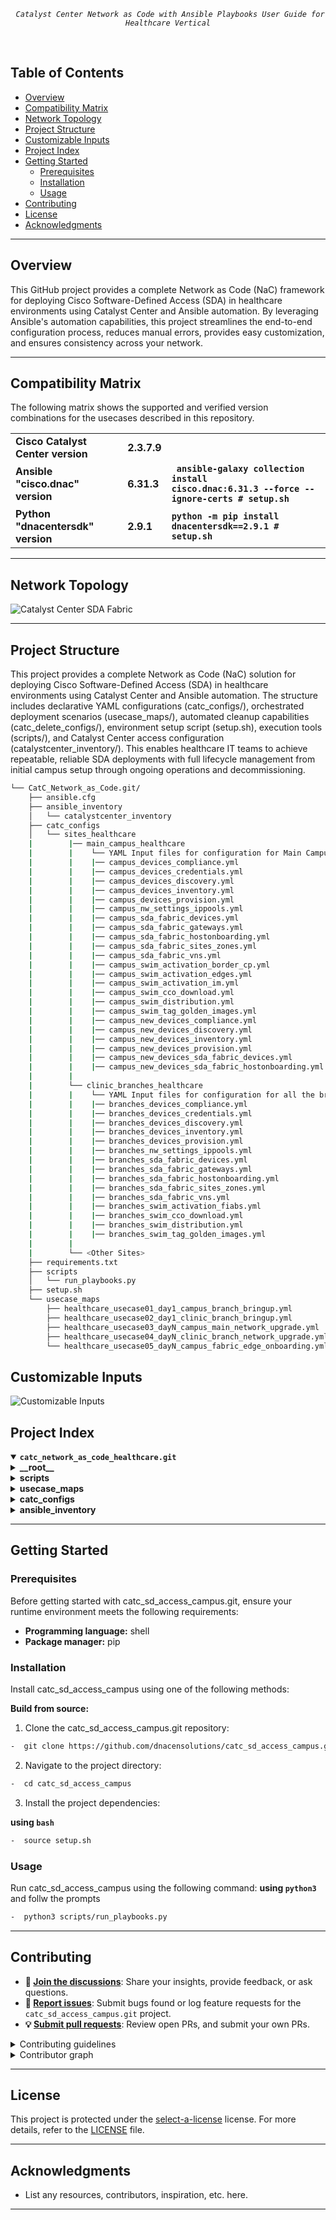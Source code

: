 <p align="center">
	<em><code> Catalyst Center Network as Code with Ansible Playbooks User Guide for Healthcare Vertical</code></em>
</p>
<p align="center">
	<!-- default option, no dependency badges. -->
</p>
<br>

##  Table of Contents

- [Overview](#overview)
- [Compatibility Matrix](#compatibility-matrix)
- [Network Topology](#network-topology)  
- [Project Structure](#project-structure)
- [Customizable Inputs](#customizable-inputs)
- [Project Index](#project-index)
- [Getting Started](#getting-started)
  - [Prerequisites](#prerequisites)
  - [Installation](#installation)
  - [Usage](#usage)
- [Contributing](#contributing)
- [License](#license)
- [Acknowledgments](#acknowledgments)

---
## Overview
This GitHub project provides a complete Network as Code (NaC) framework for deploying Cisco Software-Defined Access (SDA) in healthcare environments using Catalyst Center and Ansible automation.
By leveraging Ansible's automation capabilities, this project streamlines the end-to-end configuration process, reduces manual errors, provides easy customization, and ensures consistency across your network.

---
## Compatibility Matrix
The following matrix shows the supported and verified version combinations for the usecases described in this repository.
			<table>
			<tr>
				<td><b>Cisco Catalyst Center version	</b></td>
				<td><b>2.3.7.9</b></td>
			</tr>
			<tr>
				<td><b>Ansible "cisco.dnac" version</b></td>
				<td><b>6.31.3</b></td>
				<td><b><code> ansible-galaxy collection install cisco.dnac:6.31.3 --force --ignore-certs # setup.sh </code></b></td>
			</tr>
			<tr>
				<td><b>Python "dnacentersdk" version </b></td>
				<td><b>2.9.1</b></td>
				<td><b><code>python -m pip install dnacentersdk==2.9.1 # setup.sh </code></b></td>
			</tr>
			</table>

---
## Network Topology
![Catalyst Center SDA Fabric](images_healthcare_sda/Catc_Healthcare_SDA_Topology.jpg)

---
## Project Structure
This project provides a complete Network as Code (NaC) solution for deploying Cisco Software-Defined Access (SDA) in healthcare environments using Catalyst Center and Ansible automation. The structure includes declarative YAML configurations (catc_configs/), orchestrated deployment scenarios (usecase_maps/), automated cleanup capabilities (catc_delete_configs/), environment setup script (setup.sh), execution tools (scripts/), and Catalyst Center access configuration (catalystcenter_inventory/). This enables healthcare IT teams to achieve repeatable, reliable SDA deployments with full lifecycle management from initial campus setup through ongoing operations and decommissioning.

```sh
└── CatC_Network_as_Code.git/
    ├── ansible.cfg
    ├── ansible_inventory
    │   └── catalystcenter_inventory
    ├── catc_configs
    │   └── sites_healthcare
    |        |── main_campus_healthcare
    |        |    └── YAML Input files for configuration for Main Campus Site
    |        |    |── campus_devices_compliance.yml
    |        |    |── campus_devices_credentials.yml
    |        |    |── campus_devices_discovery.yml
    |        |    |── campus_devices_inventory.yml
    |        |    |── campus_devices_provision.yml
    |        |    |── campus_nw_settings_ippools.yml
    |        |    |── campus_sda_fabric_devices.yml
    |        |    |── campus_sda_fabric_gateways.yml
    |        |    |── campus_sda_fabric_hostonboarding.yml
    |        |    |── campus_sda_fabric_sites_zones.yml
    |        |    |── campus_sda_fabric_vns.yml
    |        |    |── campus_swim_activation_border_cp.yml
    |        |    |── campus_swim_activation_edges.yml
    |        |    |── campus_swim_activation_im.yml
    |        |    |── campus_swim_cco_download.yml
    |        |    |── campus_swim_distribution.yml
    |        |    |── campus_swim_tag_golden_images.yml
    |        |    |── campus_new_devices_compliance.yml
    |        |    |── campus_new_devices_discovery.yml
    |        |    |── campus_new_devices_inventory.yml
    |        |    |── campus_new_devices_provision.yml
    |        |    |── campus_new_devices_sda_fabric_devices.yml
    |        |    |── campus_new_devices_sda_fabric_hostonboarding.yml
    |        |    
    |        └── clinic_branches_healthcare
    |        |    └── YAML Input files for configuration for all the brnaches sites 
    |        |    |── branches_devices_compliance.yml
    |        |    |── branches_devices_credentials.yml
    |        |    |── branches_devices_discovery.yml
    |        |    |── branches_devices_inventory.yml
    |        |    |── branches_devices_provision.yml
    |        |    |── branches_nw_settings_ippools.yml
    |        |    |── branches_sda_fabric_devices.yml
    |        |    |── branches_sda_fabric_gateways.yml
    |        |    |── branches_sda_fabric_hostonboarding.yml
    |        |    |── branches_sda_fabric_sites_zones.yml
    |        |    |── branches_sda_fabric_vns.yml
    |        |    |── branches_swim_activation_fiabs.yml
    |        |    |── branches_swim_cco_download.yml
    |        |    |── branches_swim_distribution.yml
    |        |    |── branches_swim_tag_golden_images.yml
    |        |    
    |        └── <Other Sites> 
    ├── requirements.txt
    ├── scripts
    │   └── run_playbooks.py
    ├── setup.sh
    └── usecase_maps
        ├── healthcare_usecase01_day1_campus_branch_bringup.yml
        ├── healthcare_usecase02_day1_clinic_branch_bringup.yml
        ├── healthcare_usecase03_dayN_campus_main_network_upgrade.yml
        ├── healthcare_usecase04_dayN_clinic_branch_network_upgrade.yml
        └── healthcare_usecase05_dayN_campus_fabric_edge_onboarding.yml
```
## Customizable Inputs
![Customizable Inputs](images_healthcare_sda/guideline.jpg)

## Project Index
<details open>
	<summary><b><code>catc_network_as_code_healthcare.git</code></b></summary>
	<details> <!-- __root__ submodule -->
		<summary><b>__root__</b></summary>
		<blockquote>
			<table>
			<tr>
				<td><b><a href='https://bitbucket-eng-sjc1.cisco.com/bitbucket/users/yubsong/repos/sol_networkac/browse/nac_healthcare_sda/NaC_1_0_Healthcare_SDA/setup.sh'>setup.sh</a></b></td>
				<td><code>-  Setup script to create your python environment and install catalyst center python sdk (dnacentersdk) and ansible collection (cisco.dnac)</code></td>
			</tr>
			<tr>
				<td><b><a href='https://bitbucket-eng-sjc1.cisco.com/bitbucket/users/yubsong/repos/sol_networkac/browse/nac_healthcare_sda/NaC_1_0_Healthcare_SDA/requirements.txt'>requirements.txt</a></b></td>
				<td><code>-  This file contains the required python modules. this file is used by setup.sh script</code></td>
			</tr>
			</table>
		</blockquote>
	</details>
	<details> <!-- scripts submodule -->
		<summary><b>scripts</b></summary>
		<blockquote>
			<table>
			<tr>
				<td><b><a href='https://bitbucket-eng-sjc1.cisco.com/bitbucket/users/yubsong/repos/sol_networkac/browse/nac_healthcare_sda/NaC_1_0_Healthcare_SDA/scripts/run_playbooks.py'>run_playbooks.py</a></b></td>
				<td><code>-  This python tool is to run the ansible playbooks with inputs files preprogrammed in the usecase_maps files. the tool lets you choose option to validate the input, execute the playbook or do both. further it gives option for user to run the catalyst center configuration use cases individually, or in a sub-group of use case, or all the use case in the order specified in the input file selected from usecase_maps directory.</code></td>
			</tr>
			</table>
		</blockquote>
	</details>
	<details> <!-- usecase_maps submodule -->
		<summary><b>usecase_maps </b></summary>
		<blockquote>
			<table>
			<tr>
			    <td><b><a href='https://bitbucket-eng-sjc1.cisco.com/bitbucket/users/yubsong/repos/sol_networkac/browse/nac_healthcare_sda/NaC_1_0_Healthcare_SDA/usecase_maps/healthcare_usecase01_day1_campus_branch_bringup.yml'>healthcare_usecase01_day1_campus_branch_bringup.yml</a></b><br><br>
				 <img src="images_healthcare_sda/Campus_small.jpg" style="width: 40px; height: auto;">
				</td>
			<td><br><br><code> -  This yaml usecase deploys a large main campus fabric with below scale : <br> 
				 - 2 co-located border/cps, 100 fabric edges; <br> 
				 - 64 virtual networks, 256 ip pools; <br>
				 - onboard all 150 ports on a 3-member-stack fabric edge <br>
                This usecase consists of 9 operations in below sequence :<br><br>
                #step1: campus site devices discovery <br>
                #step2: campus site create sda fabric sites fabric zones<br>
                #step3: campus site reserve ip address pools <br>
                #step4: campus site assign virtual networks to fabric <br>
                #step5: campus site assign l2 and l3 gateways to fabric <br>
                #step6: campus site assign devices inventory properties <br>
                #step7: campus site assign and provision devices<br>
                #step8: campus site add devices to fabric site as boder, cp and edge nodes <br>
                #step9: campus site enable host onboarding in fabric edge devices <br><br></code></td>
			</tr>
			<tr>
				<td><b><a href='https://bitbucket-eng-sjc1.cisco.com/bitbucket/users/yubsong/repos/sol_networkac/browse/nac_healthcare_sda/NaC_1_0_Healthcare_SDA/usecase_maps/healthcare_usecase02_day1_clinic_branch_bringup.yml'>healthcare_usecase02_day1_clinic_branch_bringup.yml</a></b><br><br>
				 <img src="images_healthcare_sda/Branch_small.jpg" style="width: 40px; height: auto;">
				</td>
                <td><br><br><code>-  This yaml usecase deploys 50 remote branch fiab sites, each with ip transit and sda transit enabled. <br>
                This usecase consists of 8 operations in below sequence :<br><br>
                #step1: branch sites devices discovery <br>
                #step2: branch sites create sda fabric sites <br>
                #step3: branch sites reserve ip address pools <br>
                #step4: branch sites assign virtual networks to fabric <br>
                #step5: branch sites assign l2 and l3 gateways to fabric <br>
                #step6: branch sites assign devices inventory properties<br>
                #step7: branch sites assign and provision devices <br>
                #step8: branch sites add devices to fabric site as fiab (border|cp|edge) with ip transit and sda transit <br><br></code></td>
			</tr>
			<tr>
				<td><b><a href='https://bitbucket-eng-sjc1.cisco.com/bitbucket/users/yubsong/repos/sol_networkac/browse/nac_healthcare_sda/NaC_1_0_Healthcare_SDA/usecase_maps/healthcare_usecase03_dayN_campus_main_network_upgrade.yml'>healthcare_usecase03_dayn_campus_main_network_upgrade.yml</a></b></td>
                <td><code>-  This yaml usecase performs network upgrade at main campus site: <br>
				- 2 co-located border/cps;<br>
				- 1 intermediate node; <br>
				- 10 fabric edges <br>
                This usecase consists of 7 operations in below sequence :<br><br>
                #step1: swim upgrade the devices on sites - cco download<br>
                #step2: swim upgrade the devices on sites - tagging golden images<br>
                #step3: swim upgrade the devices on sites - image distribution<br>
                #step4: swim upgrade the devices on sites - image activation on edge nodes<br>
                #step5: swim upgrade the devices on sites - image activation on intermedia-nodes<br>
                #step6: swim upgrade the devices on sites - image activation on border-cp-nodes<br>
                #step7: post swim network devices compliance check<br><br></code></td>
			</tr>
			<tr>
				<td><b><a href='https://bitbucket-eng-sjc1.cisco.com/bitbucket/users/yubsong/repos/sol_networkac/browse/nac_healthcare_sda/NaC_1_0_Healthcare_SDA/usecase_maps/healthcare_usecase04_dayN_clinic_branch_network_upgrade.yml'>healthcare_usecase04_dayn_clinic_branch_network_upgrade.ym</a></b></td>
                <td><code>-  This yaml usecase performs network ugrade at 5 remote branches, each with fiab.<br>
                This usecase consists of 5 operations in below sequence : <br><br>
                #step1: swim upgrade the devices on sites - cco download<br>
                #step2: swim upgrade the devices on sites - tagging golden images<br>
                #step3: swim upgrade the devices on sites - image distribution<br>
                #step4: swim upgrade the devices on sites - image activation on fiab nodes<br>
                #step5: post swim network devices compliance check <br><br></code></td>
			</tr>
			<tr>
				<td><b><a href='https://bitbucket-eng-sjc1.cisco.com/bitbucket/users/yubsong/repos/sol_networkac/browse/nac_healthcare_sda/NaC_1_0_Healthcare_SDA/usecase_maps/healthcare_usecase05_dayN_campus_fabric_edge_onboarding.yml'>healthcare_usecase05_dayn_campus_fabric_edge_onboarding.yml</a></b></td>
                <td><code>-  This yaml usecase performs network expansion via onboarding a new fabric edge and onboarding all ports on this edge device for wired and wireless applications. <br>
                This usecase consists of 6 operations in below sequence:<br><br>
                #step1 : discover new devices for the site<br>
                #step2 : assign new devices inventory properties<br>
                #step3 : assign new devices to sites and provision new devices on sites<br>
                #step4 : add new devices to fabric as edge(s) <br>
                #step5 : manage host port onboarding on new edge devices<br>
                #step6 : check network compliance on new devices <br><br></code></td>
			</tr>
			</table>
		</blockquote>
	</details>
	<details> <!-- catc_configs submodule -->
		<summary><b>catc_configs</b></summary>
		<blockquote>
			<details>
				<summary><b>sites</b></summary>
				<blockquote>
					<details>
						<summary><b>main_campus_healthcare</b></summary>
						<blockquote>
							<table>
							<tr>
								<td><b><a href='https://bitbucket-eng-sjc1.cisco.com/bitbucket/users/yubsong/repos/sol_networkac/browse/nac_healthcare_sda/NaC_1_0_Healthcare_SDA/catc_configs/sites_healthcare/main_campus_healthcare/campus_devices_discovery.yml'> campus_devices_discovery.yml </a></b></td>
								<td>
								<code>- This file contains configurations required to discover network devices and add them to the inventory.</code><br> 
								<code>- This example discovers devices via ip address range(s) </code><br> 
								<code>- Related playbook <a href='https://github.com/cisco-en-programmability/catalyst-center-ansible-iac/blob/main/workflows/device_discovery/readme.md'>device_discovery_playbook</a></code>
								</td>
							</tr>
							<tr>
								<td><b><a href='https://bitbucket-eng-sjc1.cisco.com/bitbucket/users/yubsong/repos/sol_networkac/browse/nac_healthcare_sda/NaC_1_0_Healthcare_SDA/catc_configs/sites_healthcare/main_campus_healthcare/campus_sda_fabric_sites_zones.yml'>campus_sda_fabric_sites_zones.yml</a></b></td>
								<td>
								<code>- This file contains configuration required to create fabric sites. </code><br> 
								<code>- This example create a single fabric site. </code><br>
								<code>- Related playbook <a href='https://github.com/cisco-en-programmability/catalyst-center-ansible-iac/blob/main/workflows/sda_fabric_sites_zones/readme.md'>sda_fabric_sites_zones_playbook</a></code>
								</td>
							</tr>
							<tr>
								<td><b><a href='https://bitbucket-eng-sjc1.cisco.com/bitbucket/users/yubsong/repos/sol_networkac/browse/nac_healthcare_sda/NaC_1_0_Healthcare_SDA/catc_configs/sites_healthcare/main_campus_healthcare/campus_nw_settings_ippools.yml'>campus_nw_settings_ippools.yml</a></b></td>
								<td>
									<code>- This file contains configurations required to design and reserve the IP pools for the site.</code><br>
									<code>- This example reserves 256 IP pools for the campus site.</code><br>
									<code>- Related playbook <a href='https://github.com/cisco-en-programmability/catalyst-center-ansible-iac/blob/main/workflows/network_settings/readme.md'>network_settings_playbook</a></code>
								</td>
							</tr>
							<tr>
								<td><b><a href='https://bitbucket-eng-sjc1.cisco.com/bitbucket/users/yubsong/repos/sol_networkac/browse/nac_healthcare_sda/NaC_1_0_Healthcare_SDA/catc_configs/sites_healthcare/main_campus_healthcare/campus_sda_fabric_vns.yml'>campus_sda_fabric_vns.yml</a></b></td>
								<td>
									<code>- This file contains configurations required to assign VNs (virtual networks) to fabric sites.</code><br>
									<code>- This example assigns a total of 64 VNs to a single fabric.</code><br><br>
									<code>⚠️ Scale consideration:</code><br>
									<code>- Catalyst Center 2.3.7.9 R-API for adding VNs supports max 20 VNs per payload. For more than 20, construct YAML in blocks (each block &lt;=20 VNs).</code><br><br>
									<code>✏️ Example YAML (add 40 VNs to a fabric):</code><br>
									<code>sda_fabric_virtual_networks_details:</code><br>
									<code># add first 20 VNs</code><br>
									<code>- virtual_networks:</code><br>
									<code>&emsp;- vn_name: "scale_vn_1"</code><br>
									<code>&emsp;&emsp;fabric_site_locations:</code><br>
									<code>&emsp;&emsp;...</code><br>
									<code>&emsp;- vn_name: "scale_vn_20"</code><br>
									<code>&emsp;&emsp;fabric_site_locations:</code><br>
									<code># add next 20 VNs</code><br>
									<code>- virtual_networks:</code><br>
									<code>&emsp;- vn_name: "scale_vn_21"</code><br>
									<code>&emsp;&emsp;fabric_site_locations:</code><br>
									<code>&emsp;&emsp;...</code><br>
									<code>&emsp;- vn_name: "scale_vn_40"</code><br>
									<code>&emsp;&emsp;fabric_site_locations:</code><br><br>
									<code>- Related playbook <a href='https://github.com/cisco-en-programmability/catalyst-center-ansible-iac/blob/main/workflows/sda_virtual_networks_l2_l3_gateways/readme.md'>sda_virtual_networks_l2_l3_gateways_playbook</a></code>
								</td>
							</tr>
							<tr>
								<td><b><a href='https://bitbucket-eng-sjc1.cisco.com/bitbucket/users/yubsong/repos/sol_networkac/browse/nac_healthcare_sda/NaC_1_0_Healthcare_SDA/catc_configs/sites_healthcare/main_campus_healthcare/campus_sda_fabric_gateways.yml'>campus_sda_fabric_gateways.yml</a></b></td>
								<td>
									<code>- This file contains configurations required to assign L2 and L3 (anycast) gateways to fabric sites.</code><br>
									<code>- This example assigns a total of 256 L3 anycast gateways (4 gateways per VN × 64 VNs).</code><br><br>
									<code>⚠️ Scale consideration:</code><br>
									<code>- Catalyst Center 2.3.7.9 R-API for adding gateways supports max 20 gateways per payload. For more than 20, construct YAML in blocks (each block &lt;=20 gateways).</code><br><br>
									<code>✏️ Example YAML (add 40 gateways to a fabric):</code><br>
									<code>sda_fabric_virtual_networks_details:</code><br>
									<code># add first 20 gateways</code><br>
									<code>- anycast_gateways:</code><br>
									<code>&emsp;- vn_name: "any_vn"</code><br>
									<code>&emsp;&emsp;fabric_site_locations:</code><br>
									<code>&emsp;&emsp;ip_pool_name: "scale_pool_1"</code><br>
									<code>&emsp;&emsp;...</code><br>
									<code>&emsp;- vn_name: "any_vn"</code><br>
									<code>&emsp;&emsp;fabric_site_locations:</code><br>
									<code>&emsp;&emsp;ip_pool_name: "scale_pool_20"</code><br>
									<code># add next 20 gateways</code><br>
									<code>- anycast_gateways:</code><br>
									<code>&emsp;- vn_name: "any_vn"</code><br>
									<code>&emsp;&emsp;fabric_site_locations:</code><br>
									<code>&emsp;&emsp;ip_pool_name: "scale_pool_21"</code><br>
									<code>&emsp;&emsp;...</code><br>
									<code>&emsp;- vn_name: "any_vn"</code><br>
									<code>&emsp;&emsp;fabric_site_locations:</code><br>
									<code>&emsp;&emsp;ip_pool_name: "scale_pool_40"</code><br><br>
									<code>- Related playbook <a href='https://github.com/cisco-en-programmability/catalyst-center-ansible-iac/blob/main/workflows/sda_virtual_networks_l2_l3_gateways/readme.md'>sda_virtual_networks_l2_l3_gateways_playbook</a></code>
								</td>
							</tr>
							<tr>
								<td><b><a href='https://bitbucket-eng-sjc1.cisco.com/bitbucket/users/yubsong/repos/sol_networkac/browse/nac_healthcare_sda/NaC_1_0_Healthcare_SDA/catc_configs/sites_healthcare/main_campus_healthcare/campus_devices_inventory.yml'>campus_devices_inventory.yml</a></b></td>
								<td>
									<code>- This file contains configurations for inventory operations: add, assign to site, provision, update, resync, role change, delete.</code><br>
									<code>- This example assigns roles (access, distribution, core, border) to all devices.</code><br>
									<code>- Related playbook <a href='https://github.com/cisco-en-programmability/catalyst-center-ansible-iac/blob/main/workflows/inventory/readme.md'>inventory_playbook</a></code>
								</td>
							</tr>
							<tr>
								<td><b><a href='https://bitbucket-eng-sjc1.cisco.com/bitbucket/users/yubsong/repos/sol_networkac/browse/nac_healthcare_sda/NaC_1_0_Healthcare_SDA/catc_configs/sites_healthcare/main_campus_healthcare/campus_devices_provision.yml'>campus_devices_provision.yml</a></b></td>
								<td>
									<code>- This file contains configurations for provisioning operations (assign, provision, reprovision, unprovision).</code><br>
									<code>- This example assigns devices to the site and provisions them.</code><br>
									<code>- Related playbook <a href='https://github.com/cisco-en-programmability/catalyst-center-ansible-iac/blob/main/workflows/provision/readme.md'>provision_playbook</a></code>
								</td>
							</tr>
							<tr>
								<td><b><a href='https://bitbucket-eng-sjc1.cisco.com/bitbucket/users/yubsong/repos/sol_networkac/browse/nac_healthcare_sda/NaC_1_0_Healthcare_SDA/catc_configs/sites_healthcare/main_campus_healthcare/campus_sda_fabric_devices.yml'>campus_sda_fabric_devices.yml</a></b></td>
								<td>
									<code>- This file contains configurations for fabric device roles (control plane, border, edge, wireless controller) and border L2/L3 handoff settings.</code><br>
									<code>- This example assigns 2 border/CP nodes and 100 edge nodes in a single fabric site.</code><br><br>
									<code>⚠️ Performance consideration:</code><br>
									<code>- When multiple fabric sites exist, place all devices for the same fabric into a single list to generate one fabric task, reducing orchestration overhead.</code><br>
									<code>✏️ Example (2 fabric sites):</code><br>
									<code>fabric_devices_details:</code><br>
									<code>- fabric_devices:</code><br>
									<code>&emsp;fabric_name: "scale_fabric_1"</code><br>
									<code>&emsp;device_config:</code><br>
									<code>&emsp;&emsp;- device_ip: ip_1</code><br>
									<code>&emsp;&emsp;&emsp;device_roles: [control_plane_node, border_node]</code><br>
									<code>&emsp;&emsp;- device_ip: ip_2</code><br>
									<code>&emsp;&emsp;&emsp;device_roles: [edge_node]</code><br>
									<code>&emsp;&emsp;...</code><br>
									<code>- fabric_devices:</code><br>
									<code>&emsp;fabric_name: "scale_fabric_2"</code><br>
									<code>&emsp;device_config:</code><br>
									<code>&emsp;&emsp;- device_ip: ip_a</code><br>
									<code>&emsp;&emsp;&emsp;device_roles: [control_plane_node, border_node]</code><br>
									<code>&emsp;&emsp;- device_ip: ip_b</code><br>
									<code>&emsp;&emsp;&emsp;device_roles: [edge_node]</code><br><br>
									<code>⚠️ Dependency consideration:</code><br>
									<code>- If a fabric site has zones, create/control-plane/border devices at the site level before adding devices under zones.</code><br>
									<code>✏️ Example (site + child zone):</code><br>
									<code>fabric_devices_details:</code><br>
									<code>- fabric_devices:</code><br>
									<code>&emsp;fabric_name: "fabric_site"</code><br>
									<code>&emsp;device_config:</code><br>
									<code>&emsp;&emsp;- device_ip: ip_cp_border</code><br>
									<code>&emsp;&emsp;&emsp;device_roles: [control_plane_node, border_node]</code><br>
									<code>&emsp;&emsp;- device_ip: ip_edge_1</code><br>
									<code>&emsp;&emsp;&emsp;device_roles: [edge_node]</code><br>
									<code>- fabric_devices:</code><br>
									<code>&emsp;fabric_name: "fabric_zone"</code><br>
									<code>&emsp;device_config:</code><br>
									<code>&emsp;&emsp;- device_ip: ip_zone_edge_1</code><br>
									<code>&emsp;&emsp;&emsp;device_roles: [edge_node]</code><br><br>
									<code>⚠️ Scale consideration:</code><br>
									<code>- Catalyst Center 2.3.7.9 R-API max: 50 devices per payload per fabric. The playbook auto-batches beyond 50 while you can still list all devices together.</code><br>
									<code>✏️ Example (100 devices single fabric):</code><br>
									<code>fabric_devices_details:</code><br>
									<code>- fabric_devices:</code><br>
									<code>&emsp;fabric_name: "big_fabric_site"</code><br>
									<code>&emsp;device_config:</code><br>
									<code>&emsp;&emsp;- device_ip: ip_1</code><br>
									<code>&emsp;&emsp;&emsp;device_roles: [control_plane_node, border_node]</code><br>
									<code>&emsp;&emsp;- device_ip: ip_2</code><br>
									<code>&emsp;&emsp;&emsp;device_roles: [edge_node]</code><br>
									<code>&emsp;&emsp;...</code><br>
									<code>&emsp;&emsp;- device_ip: ip_100</code><br>
									<code>&emsp;&emsp;&emsp;device_roles: [edge_node]</code><br>
									<code>- Related playbook <a href='https://github.com/cisco-en-programmability/catalyst-center-ansible-iac/blob/main/workflows/sda_fabric_device_roles/readme.md'>sda_fabric_device_roles_playbook</a></code>
								</td>
							</tr>
							<tr>
								<td><b><a href='https://bitbucket-eng-sjc1.cisco.com/bitbucket/users/yubsong/repos/sol_networkac/browse/nac_healthcare_sda/NaC_1_0_Healthcare_SDA/catc_configs/sites_healthcare/main_campus_healthcare/campus_sda_fabric_hostonboarding.yml'>campus_sda_fabric_hostonboarding.yml</a></b></td>
								<td>
									<code>- This file contains configurations for host (port) onboarding: add/update/delete port assignments and port channels.</code><br>
									<code>- This example onboards 150+ ports on a 3-member stack edge.</code><br>
									<code>⚠️ Scale: API supports max 400 ports per payload; split large sets into blocks.</code><br>
									<code>- Related playbook <a href='https://github.com/cisco-en-programmability/catalyst-center-ansible-iac/blob/main/workflows/sda_hostonboarding/readme.md'>sda_hostonboarding_playbook</a></code>
								</td>
							</tr>
							<tr>
								<td><b><a href='https://bitbucket-eng-sjc1.cisco.com/bitbucket/users/yubsong/repos/sol_networkac/browse/nac_healthcare_sda/NaC_1_0_Healthcare_SDA/catc_configs/sites_healthcare/main_campus_healthcare/campus_swim_cco_download.yml'>campus_swim_cco_download.yml</a></b></td>
								<td>
									<code>- This file contains configurations for image lifecycle: CCO download, tagging, distribution, activation.</code><br>
									<code>- This example downloads Catalyst images from CCO into the repository.</code><br>
									<code>- Related playbook <a href='https://github.com/cisco-en-programmability/catalyst-center-ansible-iac/blob/main/workflows/swim/readme.md'>swim_playbook</a></code>
								</td>
							</tr>
							<tr>
								<td><b><a href='https://bitbucket-eng-sjc1.cisco.com/bitbucket/users/yubsong/repos/sol_networkac/browse/nac_healthcare_sda/NaC_1_0_Healthcare_SDA/catc_configs/sites_healthcare/main_campus_healthcare/campus_swim_tag_golden_images.yml'>campus_swim_tag_golden_images.yml</a></b></td>
								<td>
									<code>- This file contains configurations for golden image tagging and management.</code><br>
									<code>- This example tags golden images for target devices.</code><br>
									<code>- Related playbook <a href='https://github.com/cisco-en-programmability/catalyst-center-ansible-iac/blob/main/workflows/swim/readme.md'>swim_playbook</a></code>
								</td>
							</tr>
							<tr>
								<td><b><a href='https://bitbucket-eng-sjc1.cisco.com/bitbucket/users/yubsong/repos/sol_networkac/browse/nac_healthcare_sda/NaC_1_0_Healthcare_SDA/catc_configs/sites_healthcare/main_campus_healthcare/campus_swim_distribution.yml'>campus_swim_distribution.yml</a></b></td>
								<td>
									<code>- This file contains configurations for image distribution to devices.</code><br>
									<code>- This example distributes staged images to targets.</code><br>
									<code>- Related playbook <a href='https://github.com/cisco-en-programmability/catalyst-center-ansible-iac/blob/main/workflows/swim/readme.md'>swim_playbook</a></code>
								</td>
							</tr>
							<tr>
								<td><b><a href='https://bitbucket-eng-sjc1.cisco.com/bitbucket/users/yubsong/repos/sol_networkac/browse/nac_healthcare_sda/NaC_1_0_Healthcare_SDA/catc_configs/sites_healthcare/main_campus_healthcare/campus_swim_activation_edges.yml'>campus_swim_activation_edges.yml</a></b></td>
								<td>
									<code>- This file contains configurations for image activation on edge devices.</code><br>
									<code>- This example activates images on edge nodes.</code><br>
									<code>- Related playbook <a href='https://github.com/cisco-en-programmability/catalyst-center-ansible-iac/blob/main/workflows/swim/readme.md'>swim_playbook</a></code>
								</td>
							</tr>
							<tr>
								<td><b><a href='https://bitbucket-eng-sjc1.cisco.com/bitbucket/users/yubsong/repos/sol_networkac/browse/nac_healthcare_sda/NaC_1_0_Healthcare_SDA/catc_configs/sites_healthcare/main_campus_healthcare/campus_swim_activation_im.yml'>campus_swim_activation_im.yml</a></b></td>
								<td>
									<code>- This file contains configurations for image activation on intermediate devices.</code><br>
									<code>- This example activates images on intermediate nodes.</code><br>
									<code>- Related playbook <a href='https://github.com/cisco-en-programmability/catalyst-center-ansible-iac/blob/main/workflows/swim/readme.md'>swim_playbook</a></code>
								</td>
							</tr>
							<tr>
								<td><b><a href='https://bitbucket-eng-sjc1.cisco.com/bitbucket/users/yubsong/repos/sol_networkac/browse/nac_healthcare_sda/NaC_1_0_Healthcare_SDA/catc_configs/sites_healthcare/main_campus_healthcare/campus_swim_activation_border_cp.yml'>campus_swim_activation_border_cp.yml</a></b></td>
								<td>
									<code>- This file contains configurations for image activation on border and control-plane devices.</code><br>
									<code>- This example activates images on border/CP nodes.</code><br>
									<code>- Related playbook <a href='https://github.com/cisco-en-programmability/catalyst-center-ansible-iac/blob/main/workflows/swim/readme.md'>swim_playbook</a></code>
								</td>
							</tr>
							<tr>
								<td><b><a href='https://bitbucket-eng-sjc1.cisco.com/bitbucket/users/yubsong/repos/sol_networkac/browse/nac_healthcare_sda/NaC_1_0_Healthcare_SDA/catc_configs/sites_healthcare/main_campus_healthcare/campus_devices_compliance.yml'>campus_devices_compliance.yml</a></b></td>
								<td>
									<code>- This file contains configurations for device compliance assessment.</code><br>
									<code>- This example runs compliance checks on multiple fabric devices.</code><br>
									<code>- Related playbook <a href='https://github.com/cisco-en-programmability/catalyst-center-ansible-iac/blob/main/workflows/network_compliance/readme.md'>network_compliance_playbook</a></code>
								</td>
							</tr>
							<tr>
								<td><b><a href='https://bitbucket-eng-sjc1.cisco.com/bitbucket/users/yubsong/repos/sol_networkac/browse/nac_healthcare_sda/NaC_1_0_Healthcare_SDA/catc_configs/sites_healthcare/main_campus_healthcare/campus_new_devices_discovery.yml'>campus_new_devices_discovery.yml</a></b></td>
								<td>
									<code>- This file contains configurations required to discover new network devices and add them to the inventory.</code><br>
									<code>- This example discovers a single new device.</code><br>
									<code>- Related playbook <a href='https://github.com/cisco-en-programmability/catalyst-center-ansible-iac/blob/main/workflows/device_discovery/readme.md'>device_discovery_playbook</a></code>
								</td>
							</tr>							
							<tr>
								<td><b><a href='https://bitbucket-eng-sjc1.cisco.com/bitbucket/users/yubsong/repos/sol_networkac/browse/nac_healthcare_sda/NaC_1_0_Healthcare_SDA/catc_configs/sites_healthcare/main_campus_healthcare/campus_new_devices_inventory.yml'>campus_new_devices_inventory.yml</a></b></td>
								<td>
									<code>- This file contains configurations for inventory operations for a newly discovered device.</code><br>
									<code>- This example assigns the access role to the new device.</code><br>
									<code>- Related playbook <a href='https://github.com/cisco-en-programmability/catalyst-center-ansible-iac/blob/main/workflows/inventory/readme.md'>inventory_playbook</a></code>
								</td>
							</tr>
							<tr>
								<td><b><a href='https://bitbucket-eng-sjc1.cisco.com/bitbucket/users/yubsong/repos/sol_networkac/browse/nac_healthcare_sda/NaC_1_0_Healthcare_SDA/catc_configs/sites_healthcare/main_campus_healthcare/campus_new_devices_provision.yml'>campus_new_devices_provision.yml</a></b></td>
								<td>
									<code>- This file contains provisioning configurations for the newly discovered device.</code><br>
									<code>- This example assigns the new device to the site and provisions it.</code><br>
									<code>- Related playbook <a href='https://github.com/cisco-en-programmability/catalyst-center-ansible-iac/blob/main/workflows/provision/readme.md'>provision_playbook</a></code>
								</td>
							</tr>
							<tr>
								<td><b><a href='https://bitbucket-eng-sjc1.cisco.com/bitbucket/users/yubsong/repos/sol_networkac/browse/nac_healthcare_sda/NaC_1_0_Healthcare_SDA/catc_configs/sites_healthcare/main_campus_healthcare/campus_new_devices_sda_fabric_devices.yml'>campus_new_devices_sda_fabric_devices.yml</a></b></td>
								<td>
									<code>- This file contains configurations to add the new device to the fabric as an edge node.</code><br>
									<code>- This example assigns fabric edge role to the new device.</code><br>
									<code>- Related playbook <a href='https://github.com/cisco-en-programmability/catalyst-center-ansible-iac/blob/main/workflows/sda_fabric_device_roles/readme.md'>sda_fabric_device_roles_playbook</a></code>
								</td>
							</tr>							
							<tr>
								<td><b><a href='https://bitbucket-eng-sjc1.cisco.com/bitbucket/users/yubsong/repos/sol_networkac/browse/nac_healthcare_sda/NaC_1_0_Healthcare_SDA/catc_configs/sites_healthcare/main_campus_healthcare/campus_new_devices_compliance.yml'>campus_new_devices_compliance.yml</a></b></td>
								<td>
									<code>- This file contains configurations to perform compliance check on the new device.</code><br>
									<code>- This example runs compliance for a single device.</code><br>
									<code>- Related playbook <a href='https://github.com/cisco-en-programmability/catalyst-center-ansible-iac/blob/main/workflows/network_compliance/readme.md'>network_compliance_playbook</a></code>
								</td>
							</tr>							
							</table>
						</blockquote>
					</details>
					<details>
						<summary><b>clinic_branches_healthcare</b></summary>
						<blockquote>
							<table>
							<tr>
								<td><b><a href='https://bitbucket-eng-sjc1.cisco.com/bitbucket/users/yubsong/repos/sol_networkac/browse/nac_healthcare_sda/NaC_1_0_Healthcare_SDA/catc_configs/sites_healthcare/clinic_branches_healthcare/branches_device_discovery.yml'>branches_device_discovery.yml</a></b></td>
								<td>
								<code>- This file contains configurations required to discover network devices and add them to the inventory. </code><br>
								<code>- This example discovers devices via ip address range(s)</code><br>
								<code>- Related playbook <a href='https://github.com/cisco-en-programmability/catalyst-center-ansible-iac/blob/main/workflows/device_discovery/readme.md'>device_discovery_playbook</a></code>
								</td>
							</tr>
							<tr>
								<td><b><a href='https://bitbucket-eng-sjc1.cisco.com/bitbucket/users/yubsong/repos/sol_networkac/browse/nac_healthcare_sda/NaC_1_0_Healthcare_SDA/catc_configs/sites_healthcare/clinic_branches_healthcare/branches_sda_fabric_sites_zones.yml'>branches_sda_fabric_sites_zones.yml</a></b></td>
								<td>
								<code>- This file contains configuration required to create fabric sites. </code><br>
								<code>- This example creates 50 remote branch sites with closed-authetication profile </code><br> 
								<code>- Related playbook <a href='https://github.com/cisco-en-programmability/catalyst-center-ansible-iac/blob/main/workflows/sda_fabric_sites_zones/readme.md'>sda_fabric_sites_zones_playbook</a></code>
								</td>
							</tr>
							<tr>
								<td><b><a href='https://bitbucket-eng-sjc1.cisco.com/bitbucket/users/yubsong/repos/sol_networkac/browse/nac_healthcare_sda/NaC_1_0_Healthcare_SDA/catc_configs/sites_healthcare/clinic_branches_healthcare/branches_nw_settings_ippools.yml'>branches_nw_settings_ippools.yml</a></b></td>
								<td>
								<code>- This file contains configurations required to design and reserve the ip pools for the site.</code> <br>
								<code>- This example reserves 150 ip pools across 50 branch sites. </code><br>
								<code>- Reserve ip address pools for each branch sites. <br> ❯ related playbook <a href='https://github.com/cisco-en-programmability/catalyst-center-ansible-iac/blob/main/workflows/network_settings/readme.md'>network_settings_playbook</a></code>
								</td>
							</tr>
							<tr>
								<td><b><a href='https://bitbucket-eng-sjc1.cisco.com/bitbucket/users/yubsong/repos/sol_networkac/browse/nac_healthcare_sda/NaC_1_0_Healthcare_SDA/catc_configs/sites_healthcare/clinic_branches_healthcare/branches_sda_fabric_vns.yml'>branches_sda_fabric_vns.yml</a></b></td>
								<td>
								<code>- This file contains configurations required to assign vns (virtual networks) to fabric sites.</code><br>
								<code>- This example assign 50 vns across 50 fabric sites (1 vns per fabric x 50 fabric sites), and assign infra_vn to all 50 fabric sites </code><br>
								<code>⚠️ Scale consideration:</code><br>
								<code>catc 2.3.7.9 rapi for adding vn supports max 20 vn per payload. with more than 20 vns, yaml needs to be constructed in blocks where each block contains 20 vns.</code><br>
								<code>catc 2.3.7.9 rapi for adding vn , a single virtual network cannot be assigned to more than 200 unique fabric sites or zones in a single request. with more than 200 fabric sites/zones which shared the same vn, yaml needs to be constructed in blocks where each block contains 200 sites/zones.</code><br>
								<code>✏️ example yaml (add 40 vns to fabric)</code><br>
								<code>sda_fabric_virtual_networks_details:</code><br>
								<code># add first 20 vn</code><br>
								<code>- virtual_networks:</code><br>
								<code>&emsp; - vn_name: "scale_vn_1"</code><br>
								<code>&emsp; &emsp;   fabric_site_locations:</code><br>
								<code>&emsp; &emsp;   ...</code><br>
								<code>&emsp; - vn_name: "scale_vn_20"</code><br>
								<code>&emsp; &emsp;    fabric_site_locations:</code><br>
								<code># add next 20 vn</code><br>
								<code>- virtual_networks:</code><br>
								<code>&emsp; - vn_name: "scale_vn_21"</code><br>
								<code>&emsp; &emsp;   fabric_site_locations:</code><br>
								<code>&emsp; &emsp;   ...</code><br>
								<code>&emsp; - vn_name: "scale_vn_40"</code><br>
								<code>&emsp; &emsp;  fabric_site_locations:</code><br>
								<code>✏️ example yaml (add 1 vns to 300 fabric sites)</code><br>
								<code>sda_fabric_virtual_networks_details:</code><br>
								<code># assign "infra_vn" to first 200 sites</code><br>
								<code>- virtual_networks:</code><br>
								<code>&emsp; - vn_name: "infra_vn"</code><br>
								<code>&emsp; &emsp;   fabric_site_locations:</code><br>
								<code>&emsp; &emsp; &emsp; - site_name_hierarchy: "branch_site_1"</code><br>
								<code>&emsp; &emsp; &emsp; &emsp; fabric_type:  "fabric_site"</code><br>
								<code>&emsp; &emsp;   ...</code><br>
								<code>&emsp; &emsp; &emsp; - site_name_hierarchy: "branch_site_200"</code><br>
								<code>&emsp; &emsp; &emsp; &emsp; fabric_type:  "fabric_site"</code><br>
								<code># assign "infra_vn" to next 100 sites</code><br>
								<code>- virtual_networks:</code><br>
								<code>&emsp; - vn_name: "infra_vn"</code><br>
								<code>&emsp; &emsp;   fabric_site_locations:</code><br>
								<code>&emsp; &emsp; &emsp; - site_name_hierarchy: "branch_site_201"</code><br>
								<code>&emsp; &emsp; &emsp; &emsp; fabric_type:  "fabric_site"</code><br>
								<code>&emsp; &emsp;   ...</code><br>
								<code>&emsp; &emsp; &emsp; - site_name_hierarchy: "branch_site_300"</code><br>
								<code>&emsp; &emsp; &emsp; &emsp; fabric_type:  "fabric_site"</code><br>
								<code>-  related playbook <a href='https://github.com/cisco-en-programmability/catalyst-center-ansible-iac/blob/main/workflows/sda_virtual_networks_l2_l3_gateways/readme.md'>sda_virtual_networks_l2_l3_gateways_playbook</a></code>
								</td>
							</tr>
							<tr>
								<td><b><a href='https://bitbucket-eng-sjc1.cisco.com/bitbucket/users/yubsong/repos/sol_networkac/browse/nac_healthcare_sda/NaC_1_0_Healthcare_SDA/catc_configs/sites_healthcare/clinic_branches_healthcare/branches_sda_fabric_gateways.yml'>branches_sda_fabric_gateways.yml</a></b></td>
								</td>
								<td>
								<code>-  This file contains configurations required to assign l2 gateways and l3 gateways to fabric sites.</code><br>
								<code>-  This example assign total 100 l3 anycast gateways to fabric sites. 2 gateways per fabric_site x 50 fabric sites.</code><br>
								<code>⚠️ Scale consideration:</code><br>
								<code>catc 2.3.7.9 rapi for adding gw supports max 20 gw per payload. with more than 20 gws, yaml needs to be constructed in blocks where each block contains 20 gws.</code><br>
								<code>✏️ example yaml (add 40 gws to fabric)</code><br>
								<code>sda_fabric_virtual_networks_details:</code><br>
								<code># add first 20 gateways</code><br>
								<code>- anycast_gateways:</code><br>
								<code>&emsp; - vn_name: "any_vn"</code><br>
								<code>&emsp; &emsp;   fabric_site_locations:</code><br>
								<code>&emsp; &emsp;   ip_pool_name: "scale_pool_1"</code><br>
								<code>&emsp; &emsp;   ...</code><br>
								<code>&emsp; - vn_name: "any_vn"</code><br>
								<code>&emsp; &emsp;   fabric_site_locations:</code><br>
								<code>&emsp; &emsp;   ip_pool_name: "scale_pool_20"</code><br>
								<code># add next 20 gateways</code><br>
								<code>- anycast_gateways:</code><br>
								<code>&emsp; - vn_name: "any_vn"</code><br>
								<code>&emsp; &emsp;   fabric_site_locations:</code><br>
								<code>&emsp; &emsp;   ip_pool_name: "scale_pool_21"</code><br>
								<code>&emsp; &emsp;   ...</code><br>
								<code>&emsp; - vn_name: "any_vn"</code><br>
								<code>&emsp; &emsp;   fabric_site_locations:</code><br>
								<code>&emsp; &emsp;   ip_pool_name: "scale_pool_40"</code><br>
								<code>-  assign 2 l3 gateways to each of the 50 fabric sites.</code><br>
								<code>❯ related playbook <a href='https://github.com/cisco-en-programmability/catalyst-center-ansible-iac/blob/main/workflows/sda_virtual_networks_l2_l3_gateways/readme.md'>sda_virtual_networks_l2_l3_gateways_playbook</a></code>
								</td>
							</tr>
							<tr>
								<td><b><a href='https://bitbucket-eng-sjc1.cisco.com/bitbucket/users/yubsong/repos/sol_networkac/browse/nac_healthcare_sda/NaC_1_0_Healthcare_SDA/catc_configs/sites_healthcare/clinic_branches_healthcare/branches_inventory.yml'>branches_inventory.yml</a></b></td>
								<td>
								<code>- This file contains configuration related to various inventory management tasks within your network, such as adding devices, assigning devices to sites, provisioning, updating devices, resyncing  devices, changing device roles, and deleting devices from the inventory. </code><br>
								<code>- This example assigns inventory role - Access - to all 50 devices accorss 50 sites. </code><br>
								<code>- Related playbook <a href='https://github.com/cisco-en-programmability/catalyst-center-ansible-iac/blob/main/workflows/inventory/readme.md'>inventory_playbook</a></code>
								</td>
							</tr>
							<tr>
								<td><b><a href='https://bitbucket-eng-sjc1.cisco.com/bitbucket/users/yubsong/repos/sol_networkac/browse/nac_healthcare_sda/NaC_1_0_Healthcare_SDA/catc_configs/sites_healthcare/clinic_branches_healthcare/branches_devices_provision.yml'>branches_devices_provision.yml</a></b></td>
								<td>
								<code>- This file contains configurations related to device provisioning, such as assigning device to sites, provisioning, reprovisioning and deleting provisioned devices in catalyst center inventory. </code><br> 
								<code>- This example assigns devices to sites and provision devices in all 50 sites. </code><br>
								<code>- Related playbook <a href='https://github.com/cisco-en-programmability/catalyst-center-ansible-iac/blob/main/workflows/provision/readme.md'>provision_playbook</a></code>
								</td>
							</tr>
							<tr>
								<td><b><a href='https://bitbucket-eng-sjc1.cisco.com/bitbucket/users/yubsong/repos/sol_networkac/browse/nac_healthcare_sda/NaC_1_0_Healthcare_SDA/catc_configs/sites_healthcare/clinic_branches_healthcare/branches_sda_fabric_devices.yml'>branches_sda_fabric_devices.yml</a></b></td>
								<td>
								<code>- This file contains configurations related to fabric device roles, such as assigning and managing device roles (control plane node, edge node, border node, wireless controller) within the sda fabric. this file also contains configuration of border settings for layer 2 and layer 3 handoffs. </code><br> 
								<code>- This example assigns all 50 fiab (border/cp/edge) across 50 fabric sites (1 fiab per fabric_site x 50 fabric sites) </code><br>
								<code>- Related playbook <a href='https://github.com/cisco-en-programmability/catalyst-center-ansible-iac/blob/main/workflows/sda_hostonboarding/readme.md'>sda_hostonboarding_playbook</a></code>
								</td>
							</tr>
							<tr>
								<td><b><a href='https://bitbucket-eng-sjc1.cisco.com/bitbucket/users/yubsong/repos/sol_networkac/browse/nac_healthcare_sda/NaC_1_0_Healthcare_SDA/catc_configs/sites_healthcare/clinic_branches_healthcare/branches_swim_cco_download.yml'>branches_swim_cco_download.yml</a></b></td>
								<td>
								<code>- This file contains configuration related to manage and upgrade software images on cisco devices, such as image download, golden image tagging, image distribution and image activation </code><br>
								<code>- This example download catalyst switch software image from cco to catalyst center image repository . </code><br>
								<code>- Related playbook <a href='https://github.com/cisco-en-programmability/catalyst-center-ansible-iac/blob/main/workflows/swim/readme.md'>swim_playbook</a></code>
								</td>
							</tr>
							<tr>
								<td><b><a href='https://bitbucket-eng-sjc1.cisco.com/bitbucket/users/yubsong/repos/sol_networkac/browse/nac_healthcare_sda/NaC_1_0_Healthcare_SDA/catc_configs/sites_healthcare/clinic_branches_healthcare/branches_swim_tag_golden_images.yml'>branches_swim_tag_golden_images.yml</a></b></td>
								<td>
								<code>- This file contains configuration related to manage and upgrade software images on cisco devices, such as image download, golden image tagging, image distribution and image activation </code><br>
								<code>- This example tags golden images for devices . </code><br>
								<code>- Related playbook <a href='https://github.com/cisco-en-programmability/catalyst-center-ansible-iac/blob/main/workflows/swim/readme.md'>swim_playbook</a></code>
								</td>
							</tr>
							<tr>
								<td><b><a href='https://bitbucket-eng-sjc1.cisco.com/bitbucket/users/yubsong/repos/sol_networkac/browse/nac_healthcare_sda/NaC_1_0_Healthcare_SDA/catc_configs/sites_healthcare/clinic_branches_healthcare/branches_swim_distribution.yml'>branches_swim_distribution.yml</a></b></td>
								<td>
								<code>-  This file contains configuration related to manage and upgrade software images on cisco devices, such as image downloading, golden image tagging, image distribution and image activation. </code><br>
								<code>-  This example distribute images to the targeted devices. </code><br>
								<code>-  related playbook <a href='https://github.com/cisco-en-programmability/catalyst-center-ansible-iac/blob/main/workflows/swim/readme.md'>swim_playbook</a></code>
								</td>
							</tr>
							<tr>
								<td><b><a href='https://bitbucket-eng-sjc1.cisco.com/bitbucket/users/yubsong/repos/sol_networkac/browse/nac_healthcare_sda/NaC_1_0_Healthcare_SDA/catc_configs/sites_healthcare/clinic_branches_healthcare/branches_swim_activation_fiabs.yml'>branches_swim_activation_fiabs.yml</a></b></td>
								<td>
								<code>- This file contains configuration related to management of device compliances. </code><br>
								<code>- This example performs compliance check on all the newly upgraded devices. </code><br>
								<code>- Related playbook <a href='https://github.com/cisco-en-programmability/catalyst-center-ansible-iac/blob/main/workflows/swim/readme.md'>swim_playbook</a></code>
								</td>
							</tr>
							<tr>
								<td><b><a href='https://bitbucket-eng-sjc1.cisco.com/bitbucket/users/yubsong/repos/sol_networkac/browse/nac_healthcare_sda/NaC_1_0_Healthcare_SDA/catc_configs/sites_healthcare/clinic_branches_healthcare/branches_devices_compliance.yml'>branches_network_compliance.yml</a></b></td>
								<td>
								<code>- This file contains configuration related to management of device compliance within your network. </code><br>
								<code>- This example performs compliance check on multiple fabric devices. </code><br> 
								<code>- Related playbook <a href='https://github.com/cisco-en-programmability/catalyst-center-ansible-iac/blob/main/workflows/network_compliance/readme.md'>network_compliance_playbook</a></code>
								</td>
							</tr>
							</table>
						</blockquote>
					</details>
				</blockquote>
			</details>
		</blockquote>
	</details>
	<details> <!-- ansible_inventory submodule -->
		<summary><b>ansible_inventory</b></summary>
		<blockquote>
			<details>
				<summary><b>catalystcenter_inventory</b></summary>
				<blockquote>
					<table>
					<tr>
						<td><b><a href='https://bitbucket-eng-sjc1.cisco.com/bitbucket/users/yubsong/repos/sol_networkac/browse/nac_healthcare_sda/NaC_1_0_Healthcare_SDA/ansible_inventory/catalystcenter_inventory/hosts.yml'>hosts.yml</a></b></td>
						<td><code>
						-  This is a sample host file to be created for your catalyst center to be able to run the existing playbooks.<br>
						✏️ sample inventory file <br>
							---<br>
							catalyst_center_hosts:<br>
							&emsp;	hosts:<br>
							&emsp; &emsp; any_hostname:<br>
            				&emsp; &emsp;  &emsp;	catalyst_center_password: catalyst center credentials password<br>
            				&emsp; &emsp; &emsp;		  catalyst_center_host: catalyst center host ip address reachable fron ansible server <br>
            				&emsp; &emsp; &emsp;		  catalyst_center_port: 443<br>
            				&emsp; &emsp; &emsp;		  catalyst_center_timeout: 60 <br>
            				&emsp; &emsp; &emsp;		  catalyst_center_api_task_timeout: 1200<br>
            				&emsp; &emsp; &emsp;		  catalyst_center_username: catalyst center credentials username<br>
            				&emsp; &emsp; &emsp;		  catalyst_center_version: catalyst center release. (i.e. 2.3.7.9)<br>
            				&emsp; &emsp; &emsp;	  	  catalyst_center_verify: false<br>
            				&emsp; &emsp; &emsp;		  catalyst_center_debug: true<br>
            				&emsp; &emsp; &emsp;		  catalyst_center_log_level: debug<br>
            				&emsp; &emsp; &emsp;		  catalyst_center_log: true<br>
            				&emsp; &emsp; &emsp;		  catalyst_center_log_append: true<br>
            				&emsp; &emsp; &emsp;		  catalyst_center_log_file_path: log file location i.e.catc_logs <br><br>
						</code></td>
					</tr>
					</table>
				</blockquote>
			</details>
		</blockquote>
	</details>
</details>

---
## Getting Started

### Prerequisites

Before getting started with catc_sd_access_campus.git, ensure your runtime environment meets the following requirements:

- **Programming language:** shell
- **Package manager:** pip


### Installation

Install catc_sd_access_campus using one of the following methods:

**Build from source:**

1. Clone the catc_sd_access_campus.git repository:
```sh
-  git clone https://github.com/dnacensolutions/catc_sd_access_campus.git
```

2. Navigate to the project directory:
```sh
-  cd catc_sd_access_campus
```

3. Install the project dependencies:


**using `bash`** &nbsp; [<img align="center" src="" />]()

```sh
-  source setup.sh
```

### Usage
Run catc_sd_access_campus using the following command:
**using `python3`** &nbsp; [<img align="center" src="" />]()and follw the prompts

```sh
-  python3 scripts/run_playbooks.py
```
---

## Contributing

- **💬 [Join the discussions](https://github.com/dnacensolutions/catc_sd_access_campus.git/discussions)**: Share your insights, provide feedback, or ask questions.
- **🐛 [Report issues](https://github.com/dnacensolutions/catc_sd_access_campus.git/issues)**: Submit bugs found or log feature requests for the `catc_sd_access_campus.git` project.
- **💡 [Submit pull requests](https://github.com/dnacensolutions/catc_sd_access_campus.git/blob/main/contributing.md)**: Review open PRs, and submit your own PRs.

<details closed>
<summary>Contributing guidelines</summary>

1. **Fork the repository**: Start by forking the project repository to your GitHub account.
2. **Clone locally**: Clone the forked repository to your local machine using a git client.
   ```sh
   git clone https://github.com/dnacensolutions/catc_sd_access_campus.git
   ```
3. **Create a new branch**: Always work on a new branch, giving it a descriptive name.
   ```sh
   git checkout -b new-feature-x
   ```
4. **Make your changes**: Develop and test your changes locally.
5. **Commit your changes**: Commit with a clear message describing your updates.
   ```sh
   git commit -m 'Implemented new feature x.'
   ```
6. **Push to GitHub**: Push the changes to your forked repository.
   ```sh
   git push origin new-feature-x
   ```
7. **Submit a pull request**: Create a PR against the original project repository. Clearly describe the changes and their motivations.
8. **Review**: Once your PR is reviewed and approved, it will be merged into the main branch. Congratulations on your contribution!
</details>

<details closed>
<summary>Contributor graph</summary>
<br>
</details>

---

## License

This project is protected under the [select-a-license](https://choosealicense.com/licenses) license. For more details, refer to the [LICENSE](https://choosealicense.com/licenses/) file.

---

## Acknowledgments

- List any resources, contributors, inspiration, etc. here.

---
